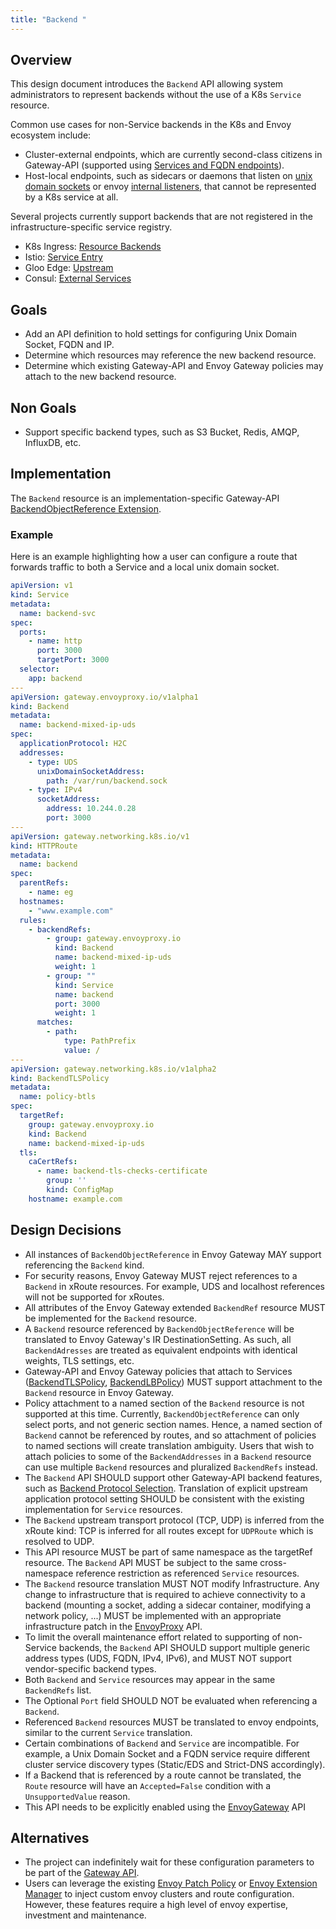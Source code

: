 ```yaml
---
title: "Backend "
---
```


## Overview

This design document introduces the `Backend` API allowing system administrators to represent backends without the use 
of a K8s `Service` resource. 

Common use cases for non-Service backends in the K8s and Envoy ecosystem include:
- Cluster-external endpoints, which are currently second-class citizens in Gateway-API 
  (supported using [Services and FQDN endpoints][]).
- Host-local endpoints, such as sidecars or daemons that listen on [unix domain sockets][] or envoy [internal listeners][], 
  that cannot be represented by a K8s service at all.

Several projects currently support backends that are not registered in the infrastructure-specific service registry. 
- K8s Ingress: [Resource Backends][]
- Istio: [Service Entry][]
- Gloo Edge: [Upstream][]
- Consul: [External Services][]

## Goals
* Add an API definition to hold settings for configuring Unix Domain Socket, FQDN and IP.
* Determine which resources may reference the new backend resource.
* Determine which existing Gateway-API and Envoy Gateway policies may attach to the new backend resource. 

## Non Goals
* Support specific backend types, such as S3 Bucket, Redis, AMQP, InfluxDB, etc.  

## Implementation

The `Backend` resource is an implementation-specific Gateway-API [BackendObjectReference Extension][]. 

### Example
Here is an example highlighting how a user can configure a route that forwards traffic to both a Service and a local
unix domain socket.

```yaml
apiVersion: v1
kind: Service
metadata:
  name: backend-svc
spec:
  ports:
    - name: http
      port: 3000
      targetPort: 3000
  selector:
    app: backend
---
apiVersion: gateway.envoyproxy.io/v1alpha1
kind: Backend
metadata:
  name: backend-mixed-ip-uds
spec:
  applicationProtocol: H2C
  addresses:
    - type: UDS
      unixDomainSocketAddress:
        path: /var/run/backend.sock
    - type: IPv4  
      socketAddress:
        address: 10.244.0.28
        port: 3000
---
apiVersion: gateway.networking.k8s.io/v1
kind: HTTPRoute
metadata:
  name: backend
spec:
  parentRefs:
    - name: eg
  hostnames:
    - "www.example.com"
  rules:
    - backendRefs:
        - group: gateway.envoyproxy.io
          kind: Backend
          name: backend-mixed-ip-uds
          weight: 1
        - group: ""
          kind: Service
          name: backend
          port: 3000
          weight: 1          
      matches:
        - path:
            type: PathPrefix
            value: /
---
apiVersion: gateway.networking.k8s.io/v1alpha2
kind: BackendTLSPolicy
metadata:
  name: policy-btls
spec:
  targetRef:
    group: gateway.envoyproxy.io
    kind: Backend
    name: backend-mixed-ip-uds
  tls:
    caCertRefs:
      - name: backend-tls-checks-certificate
        group: ''
        kind: ConfigMap
    hostname: example.com
```

## Design Decisions
* All instances of `BackendObjectReference` in Envoy Gateway MAY support referencing the `Backend` kind.
* For security reasons, Envoy Gateway MUST reject references to a `Backend` in xRoute resources. For example, UDS and 
  localhost references will not be supported for xRoutes.  
* All attributes of the Envoy Gateway extended `BackendRef` resource MUST be implemented for the `Backend` resource.  
* A `Backend` resource referenced by `BackendObjectReference` will be translated to Envoy Gateway's IR DestinationSetting.
  As such, all `BackendAdresses` are treated as equivalent endpoints with identical weights, TLS settings, etc.  
* Gateway-API and Envoy Gateway policies that attach to Services ([BackendTLSPolicy][], [BackendLBPolicy][]) 
  MUST support attachment to the `Backend` resource in Envoy Gateway. 
* Policy attachment to a named section of the `Backend` resource is not supported at this time. Currently, 
  `BackendObjectReference` can only select ports, and not generic section names. Hence, a named section of `Backend` 
  cannot be referenced by routes, and so attachment of policies to named sections will create translation ambiguity. 
  Users that wish to attach policies to some of the `BackendAddresses` in a `Backend` resource can use multiple `Backend` 
  resources and pluralized `BackendRefs` instead. 
* The `Backend` API SHOULD support other Gateway-API backend features, such as [Backend Protocol Selection][]. 
  Translation of explicit upstream application protocol setting SHOULD be consistent with the existing implementation for
  `Service` resources. 
* The `Backend` upstream transport protocol (TCP, UDP) is inferred from the xRoute kind: TCP is inferred for all routes 
  except for `UDPRoute` which is resolved to UDP.    
* This API resource MUST be part of same namespace as the targetRef resource. The `Backend` API MUST be subject to 
  the same cross-namespace reference restriction as referenced `Service` resources.    
* The `Backend` resource translation MUST NOT modify Infrastructure. Any change to infrastructure that is required to 
  achieve connectivity to a backend (mounting a socket, adding a sidecar container, modifying a network policy, ...) 
  MUST be implemented with an appropriate infrastructure patch in the [EnvoyProxy][] API. 
* To limit the overall maintenance effort related to supporting of non-Service backends, the `Backend` API SHOULD 
  support multiple generic address types (UDS, FQDN, IPv4, IPv6), and MUST NOT support vendor-specific backend types.
* Both `Backend` and `Service` resources may appear in the same `BackendRefs` list.
* The Optional `Port` field SHOULD NOT be evaluated when referencing a `Backend`.  
* Referenced `Backend` resources MUST be translated to envoy endpoints, similar to the current `Service` translation.
* Certain combinations of `Backend` and `Service` are incompatible. For example, a Unix Domain Socket and a FQDN service
  require different cluster service discovery types (Static/EDS and Strict-DNS accordingly).
* If a Backend that is referenced by a route cannot be translated, the `Route` resource will have an `Accepted=False` 
  condition with a `UnsupportedValue` reason. 
* This API needs to be explicitly enabled using the [EnvoyGateway][] API   
  
## Alternatives
* The project can indefinitely wait for these configuration parameters to be part of the [Gateway API][].
* Users can leverage the existing [Envoy Patch Policy][] or [Envoy Extension Manager][] to inject custom envoy clusters
  and route configuration. However, these features require a high level of envoy expertise, investment and maintenance. 

[BackendObjectReference Extension]: https://gateway-api.sigs.k8s.io/guides/migrating-from-ingress/?h=extensi#approach-to-extensibility
[internal listeners]: https://www.envoyproxy.io/docs/envoy/latest/configuration/other_features/internal_listener
[unix domain sockets]: https://www.envoyproxy.io/docs/envoy/latest/api-v3/config/core/v3/address.proto#envoy-v3-api-msg-config-core-v3-pipe
[Resource Backends]: https://kubernetes.io/docs/concepts/services-networking/ingress/#resource-backend
[Services and FQDN endpoints]: https://gateway.envoyproxy.io/v1.0.1/tasks/traffic/routing-outside-kubernetes/
[Service Entry]: https://istio.io/latest/docs/reference/config/networking/service-entry/
[Upstream]: https://docs.solo.io/gloo-edge/1.7.23/reference/api/github.com/solo-io/gloo/projects/gloo/api/v1/upstream.proto.sk/
[External Services]: https://developer.hashicorp.com/consul/tutorials/developer-mesh/terminating-gateways-connect-external-services
[BackendTLSPolicy]: https://gateway-api.sigs.k8s.io/geps/gep-1897/
[BackendLBPolicy]: https://gateway-api.sigs.k8s.io/geps/gep-1619/
[Backend Protocol Selection]: https://gateway-api.sigs.k8s.io/geps/gep-1911/
[EnvoyProxy]:../../latest/api/extension_types#envoyproxy
[EnvoyGateway]: ../../latest/api/extension_types#envoygateway
[Gateway API]: https://gateway-api.sigs.k8s.io/
[Envoy Patch Policy]: ../../latest/api/extension_types#envoypatchpolicy
[Envoy Extension Manager]: ./extending-envoy-gateway
